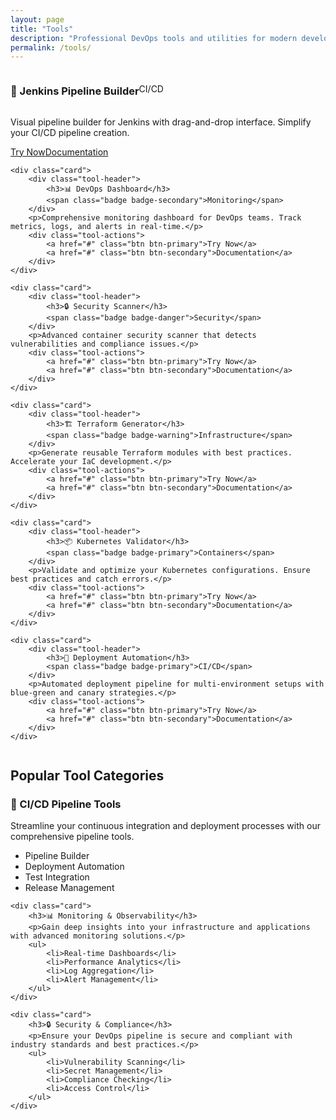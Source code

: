 ```yaml
---
layout: page
title: "Tools"
description: "Professional DevOps tools and utilities for modern development teams"
permalink: /tools/
---
```


<div class="tools-grid">
    <div class="card">
        <div class="tool-header">
            <h3>🔄 Jenkins Pipeline Builder</h3>
            <span class="badge badge-primary">CI/CD</span>
        </div>
        <p>Visual pipeline builder for Jenkins with drag-and-drop interface. Simplify your CI/CD pipeline creation.</p>
        <div class="tool-actions">
            <a href="#" class="btn btn-primary">Try Now</a>
            <a href="#" class="btn btn-secondary">Documentation</a>
        </div>
    </div>

    <div class="card">
        <div class="tool-header">
            <h3>📊 DevOps Dashboard</h3>
            <span class="badge badge-secondary">Monitoring</span>
        </div>
        <p>Comprehensive monitoring dashboard for DevOps teams. Track metrics, logs, and alerts in real-time.</p>
        <div class="tool-actions">
            <a href="#" class="btn btn-primary">Try Now</a>
            <a href="#" class="btn btn-secondary">Documentation</a>
        </div>
    </div>

    <div class="card">
        <div class="tool-header">
            <h3>🔒 Security Scanner</h3>
            <span class="badge badge-danger">Security</span>
        </div>
        <p>Advanced container security scanner that detects vulnerabilities and compliance issues.</p>
        <div class="tool-actions">
            <a href="#" class="btn btn-primary">Try Now</a>
            <a href="#" class="btn btn-secondary">Documentation</a>
        </div>
    </div>

    <div class="card">
        <div class="tool-header">
            <h3>🏗️ Terraform Generator</h3>
            <span class="badge badge-warning">Infrastructure</span>
        </div>
        <p>Generate reusable Terraform modules with best practices. Accelerate your IaC development.</p>
        <div class="tool-actions">
            <a href="#" class="btn btn-primary">Try Now</a>
            <a href="#" class="btn btn-secondary">Documentation</a>
        </div>
    </div>

    <div class="card">
        <div class="tool-header">
            <h3>📦 Kubernetes Validator</h3>
            <span class="badge badge-primary">Containers</span>
        </div>
        <p>Validate and optimize your Kubernetes configurations. Ensure best practices and catch errors.</p>
        <div class="tool-actions">
            <a href="#" class="btn btn-primary">Try Now</a>
            <a href="#" class="btn btn-secondary">Documentation</a>
        </div>
    </div>

    <div class="card">
        <div class="tool-header">
            <h3>🚀 Deployment Automation</h3>
            <span class="badge badge-primary">CI/CD</span>
        </div>
        <p>Automated deployment pipeline for multi-environment setups with blue-green and canary strategies.</p>
        <div class="tool-actions">
            <a href="#" class="btn btn-primary">Try Now</a>
            <a href="#" class="btn btn-secondary">Documentation</a>
        </div>
    </div>
</div>

## Popular Tool Categories

<div class="grid grid-3">
    <div class="card">
        <h3>🔄 CI/CD Pipeline Tools</h3>
        <p>Streamline your continuous integration and deployment processes with our comprehensive pipeline tools.</p>
        <ul>
            <li>Pipeline Builder</li>
            <li>Deployment Automation</li>
            <li>Test Integration</li>
            <li>Release Management</li>
        </ul>
    </div>
    
    <div class="card">
        <h3>📊 Monitoring & Observability</h3>
        <p>Gain deep insights into your infrastructure and applications with advanced monitoring solutions.</p>
        <ul>
            <li>Real-time Dashboards</li>
            <li>Performance Analytics</li>
            <li>Log Aggregation</li>
            <li>Alert Management</li>
        </ul>
    </div>
    
    <div class="card">
        <h3>🔒 Security & Compliance</h3>
        <p>Ensure your DevOps pipeline is secure and compliant with industry standards and best practices.</p>
        <ul>
            <li>Vulnerability Scanning</li>
            <li>Secret Management</li>
            <li>Compliance Checking</li>
            <li>Access Control</li>
        </ul>
    </div>
</div>

<style>
.tools-categories {
    margin-bottom: var(--space-xl);
}

.category-tabs {
    display: flex;
    flex-wrap: wrap;
    gap: var(--space-sm);
    margin-bottom: var(--space-lg);
}

.tab-button {
    padding: var(--space-sm) var(--space-lg);
    border: 2px solid var(--gray-300);
    background: var(--white);
    border-radius: 25px;
    cursor: pointer;
    transition: all 0.2s;
    font-weight: 500;
}

.tab-button.active,
.tab-button:hover {
    background: var(--primary);
    color: var(--white);
    border-color: var(--primary);
}

.tools-grid {
    display: grid;
    grid-template-columns: repeat(auto-fit, minmax(350px, 1fr));
    gap: var(--space-xl);
    margin-bottom: var(--space-2xl);
}

.tool-card {
    background: var(--white);
    border: 1px solid var(--gray-200);
    border-radius: 12px;
    padding: var(--space-xl);
    transition: all 0.2s;
}

.tool-card:hover {
    transform: translateY(-4px);
    box-shadow: 0 8px 25px rgba(0, 0, 0, 0.1);
}

.tool-header {
    display: flex;
    align-items: center;
    gap: var(--space-md);
    margin-bottom: var(--space-lg);
}

.tool-icon {
    font-size: 2rem;
    width: 60px;
    height: 60px;
    display: flex;
    align-items: center;
    justify-content: center;
    background: var(--gray-50);
    border-radius: 12px;
}

.tool-info h3 {
    margin-bottom: var(--space-sm);
    color: var(--gray-900);
}

.tool-content p {
    margin-bottom: var(--space-lg);
    color: var(--gray-600);
}

.tool-features {
    display: flex;
    flex-wrap: wrap;
    gap: var(--space-xs);
    margin-bottom: var(--space-lg);
}

.feature-tag {
    background: var(--gray-100);
    color: var(--gray-700);
    padding: var(--space-xs) var(--space-sm);
    border-radius: 12px;
    font-size: var(--font-size-sm);
    font-weight: 500;
}

.tool-actions {
    display: flex;
    gap: var(--space-sm);
}

@media (max-width: 768px) {
    .tools-grid {
        grid-template-columns: 1fr;
    }
    
    .tool-actions {
        flex-direction: column;
    }
}
</style>

<script>
document.addEventListener('DOMContentLoaded', function() {
    const tabButtons = document.querySelectorAll('.tab-button');
    const toolCards = document.querySelectorAll('.tool-card');
    
    tabButtons.forEach(button => {
        button.addEventListener('click', function() {
            const category = this.getAttribute('data-category');
            
            // Update active tab
            tabButtons.forEach(btn => btn.classList.remove('active'));
            this.classList.add('active');
            
            // Filter tools
            toolCards.forEach(card => {
                const cardCategory = card.getAttribute('data-category');
                
                if (category === 'all' || category === cardCategory) {
                    card.style.display = 'block';
                } else {
                    card.style.display = 'none';
                }
            });
        });
    });
});
</script> 